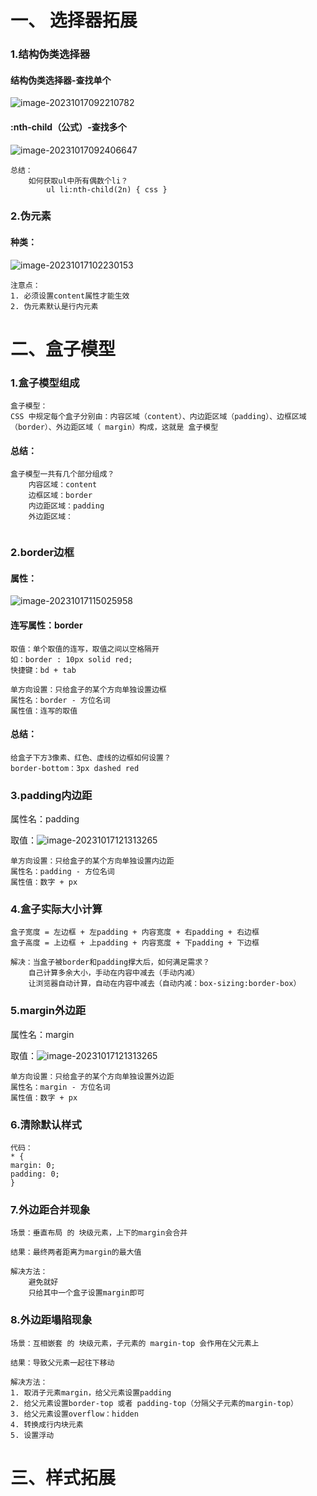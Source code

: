 # 一、 选择器拓展

### 1.结构伪类选择器

#### 结构伪类选择器-查找单个

![image-20231017092210782](C:\Users\WPY\AppData\Roaming\Typora\typora-user-images\image-20231017092210782.png)

####  :nth-child（公式）-查找多个

![image-20231017092406647](C:\Users\WPY\AppData\Roaming\Typora\typora-user-images\image-20231017092406647.png)

```
总结：
	如何获取ul中所有偶数个li？ 
		ul li:nth-child(2n) { css }
```



### 2.伪元素

#### 种类：

![image-20231017102230153](C:\Users\WPY\AppData\Roaming\Typora\typora-user-images\image-20231017102230153.png)

```
注意点： 
1. 必须设置content属性才能生效 
2. 伪元素默认是行内元素
```

# 二、盒子模型

### 1.盒子模型组成 

```
盒子模型：
CSS 中规定每个盒子分别由：内容区域（content）、内边距区域（padding）、边框区域（border）、外边距区域（ margin）构成，这就是 盒子模型
```

#### 总结：

```
盒子模型一共有几个部分组成？ 
	内容区域：content 
	边框区域：border 
	内边距区域：padding 
	外边距区域：
	
```

### 2.border边框

#### 属性： 

![image-20231017115025958](C:\Users\WPY\AppData\Roaming\Typora\typora-user-images\image-20231017115025958.png)

#### 连写属性：border 

```
取值：单个取值的连写，取值之间以空格隔开 
如：border : 10px solid red; 
快捷键：bd + tab
```

```
单方向设置：只给盒子的某个方向单独设置边框
属性名：border - 方位名词
属性值：连写的取值
```

#### 总结：

```
给盒子下方3像素、红色、虚线的边框如何设置？ 
border-bottom：3px dashed red
```

### 3.padding内边距 

属性名：padding

取值：![image-20231017121313265](C:\Users\WPY\AppData\Roaming\Typora\typora-user-images\image-20231017121313265.png)

```
单方向设置：只给盒子的某个方向单独设置内边距 
属性名：padding - 方位名词  
属性值：数字 + px
```

### 4.盒子实际大小计算  

```
盒子宽度 = 左边框 + 左padding + 内容宽度 + 右padding + 右边框 
盒子高度 = 上边框 + 上padding + 内容宽度 + 下padding + 下边框
```

```
解决：当盒子被border和padding撑大后，如何满足需求？ 
	自己计算多余大小，手动在内容中减去（手动内减） 
	让浏览器自动计算，自动在内容中减去（自动内减：box-sizing:border-box）
```

### 5.margin外边距 

属性名：margin

取值：![image-20231017121313265](C:\Users\WPY\AppData\Roaming\Typora\typora-user-images\image-20231017121313265.png)

```
单方向设置：只给盒子的某个方向单独设置外边距 
属性名：margin - 方位名词 
属性值：数字 + px
```

### 6.清除默认样式 

```
代码：
* {
margin: 0;
padding: 0;
}
```

### 7.外边距合并现象 

```
场景：垂直布局 的 块级元素，上下的margin会合并 
```

```
结果：最终两者距离为margin的最大值 
```

```
解决方法：
	避免就好 
	只给其中一个盒子设置margin即可
```

### 8.外边距塌陷现象

```
场景：互相嵌套 的 块级元素，子元素的 margin-top 会作用在父元素上
```

```
结果：导致父元素一起往下移动
```

```
解决方法：
1. 取消子元素margin，给父元素设置padding 
2. 给父元素设置border-top 或者 padding-top（分隔父子元素的margin-top） 
3. 给父元素设置overflow：hidden 
4. 转换成行内块元素 
5. 设置浮动
```



# 三、样式拓展